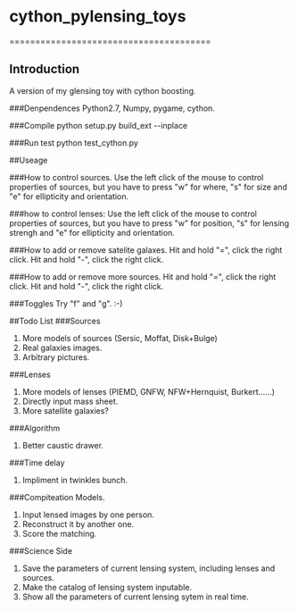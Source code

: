 # cython_pylensing_toys

=======================================
## Introduction
A version of my glensing toy with cython boosting.

###Denpendences
Python2.7, Numpy, pygame, cython.

###Compile
python setup.py build_ext --inplace

###Run test
python test_cython.py


##Useage

###How to control sources.
Use the left click of the mouse to control properties of sources, 
but you have to press "w" for where, "s" for size and "e" for ellipticity and orientation.

###how to control lenses: 
Use the left click of the mouse to control properties of sources, 
but you have to press "w" for position, "s" for lensing strengh and "e" for ellipticity and orientation.

###How to add or remove satelite galaxes.
Hit and hold "=", click the right click.
Hit and hold "-", click the right click.

###How to add or remove more sources.
Hit and hold "=", click the right click.
Hit and hold "-", click the right click.

###Toggles 
Try "f" and "g". :-)

##Todo List
###Sources
1. More models of sources (Sersic, Moffat, Disk+Bulge)
2. Real galaxies images.
3. Arbitrary pictures.

###Lenses
1. More models of lenses (PIEMD, GNFW, NFW\+Hernquist, Burkert......)
2. Directly input mass sheet.
3. More satellite galaxies?

###Algorithm 
1. Better caustic drawer.

###Time delay
1. Impliment in twinkles bunch.

###Compiteation Models.
1. Input lensed images by one person.
2. Reconstruct it by another one.
3. Score the matching.


###Science Side
1. Save the parameters of current lensing system, including lenses and sources.
2. Make the catalog of lensing system inputable.
3. Show all the parameters of current lensing sytem in real time.
